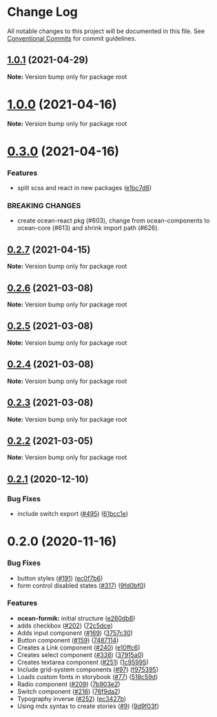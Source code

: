 # Change Log

All notable changes to this project will be documented in this file.
See [Conventional Commits](https://conventionalcommits.org) for commit guidelines.

## [1.0.1](https://github.com/Pagnet/ocean-ds-web/compare/v1.0.0...v1.0.1) (2021-04-29)

**Note:** Version bump only for package root

# [1.0.0](https://github.com/Pagnet/ocean-ds-web/compare/v0.3.0...v1.0.0) (2021-04-16)

**Note:** Version bump only for package root

# [0.3.0](https://github.com/Pagnet/ocean-ds-web/compare/v0.2.7...v0.3.0) (2021-04-16)

### Features

- split scss and react in new packages ([e1bc7d8](https://github.com/Pagnet/ocean-ds-web/commit/e1bc7d803893d03958bc831759fca3d0cbc655c2))

### BREAKING CHANGES

- create ocean-react pkg (#603), change from ocean-components to ocean-core (#613) and shrink import path (#626).

## [0.2.7](https://github.com/Pagnet/ocean-ds-web/compare/v0.2.6...v0.2.7) (2021-04-15)

**Note:** Version bump only for package root

## [0.2.6](https://github.com/Pagnet/ocean-ds-web/compare/v0.2.5...v0.2.6) (2021-03-08)

**Note:** Version bump only for package root

## [0.2.5](https://github.com/Pagnet/ocean-ds-web/compare/v0.2.4...v0.2.5) (2021-03-08)

**Note:** Version bump only for package root

## [0.2.4](https://github.com/Pagnet/ocean-ds-web/compare/v0.2.3...v0.2.4) (2021-03-08)

**Note:** Version bump only for package root

## [0.2.3](https://github.com/Pagnet/ocean-ds-web/compare/v0.2.2...v0.2.3) (2021-03-08)

**Note:** Version bump only for package root

## [0.2.2](https://github.com/Pagnet/ocean-ds-web/compare/v0.2.1...v0.2.2) (2021-03-05)

**Note:** Version bump only for package root

## [0.2.1](https://github.com/Pagnet/ocean-ds-web/compare/v0.2.0...v0.2.1) (2020-12-10)

### Bug Fixes

- include switch export ([#495](https://github.com/Pagnet/ocean-ds-web/issues/495)) ([61bcc1e](https://github.com/Pagnet/ocean-ds-web/commit/61bcc1eb35d36f1cd9ba022405353388eab51eab))

# 0.2.0 (2020-11-16)

### Bug Fixes

- button styles ([#191](https://github.com/Pagnet/ocean-ds-web/issues/191)) ([ec0f7b6](https://github.com/Pagnet/ocean-ds-web/commit/ec0f7b6aa3fee705ffa1851ae1ac19cfc9869427))
- form control disabled states ([#317](https://github.com/Pagnet/ocean-ds-web/issues/317)) ([9fd0bf0](https://github.com/Pagnet/ocean-ds-web/commit/9fd0bf07dc25c9d6f13c5908a8af57cde19a9c98))

### Features

- **ocean-formik:** initial structure ([e260db8](https://github.com/Pagnet/ocean-ds-web/commit/e260db8ec92b59dcacc26d833141dadef8b6d71e))
- adds checkbox ([#202](https://github.com/Pagnet/ocean-ds-web/issues/202)) ([72c5dce](https://github.com/Pagnet/ocean-ds-web/commit/72c5dcec9cc1514eabedf263dc26874b6cdc91a4))
- Adds input component ([#169](https://github.com/Pagnet/ocean-ds-web/issues/169)) ([3757c30](https://github.com/Pagnet/ocean-ds-web/commit/3757c3085552a3affd5e218ed6928209b88f52a1))
- Button component ([#159](https://github.com/Pagnet/ocean-ds-web/issues/159)) ([7487114](https://github.com/Pagnet/ocean-ds-web/commit/7487114c2454b6a6a279f2a3d10ed4992af2de9a))
- Creates a Link component ([#240](https://github.com/Pagnet/ocean-ds-web/issues/240)) ([e10ffc6](https://github.com/Pagnet/ocean-ds-web/commit/e10ffc6bd212ad51d6dc1a90ef67c799b13d9058))
- Creates select component ([#338](https://github.com/Pagnet/ocean-ds-web/issues/338)) ([37915a0](https://github.com/Pagnet/ocean-ds-web/commit/37915a02035ef80908cd66cc29186715e51be0a0))
- Creates textarea component ([#251](https://github.com/Pagnet/ocean-ds-web/issues/251)) ([1c95995](https://github.com/Pagnet/ocean-ds-web/commit/1c959953cc999591a4d9349cb64a1cd9bd1a531c))
- Include grid-system components ([#97](https://github.com/Pagnet/ocean-ds-web/issues/97)) ([f975395](https://github.com/Pagnet/ocean-ds-web/commit/f97539580a34756227e367839d3361bfc15f7f8c))
- Loads custom fonts in storybook ([#77](https://github.com/Pagnet/ocean-ds-web/issues/77)) ([518c59d](https://github.com/Pagnet/ocean-ds-web/commit/518c59de4e445955cec5779d3cec7c5524093bd4))
- Radio component ([#209](https://github.com/Pagnet/ocean-ds-web/issues/209)) ([7b903e2](https://github.com/Pagnet/ocean-ds-web/commit/7b903e2d8c1b627e8715001e7dd083a175f0f093))
- Switch component ([#216](https://github.com/Pagnet/ocean-ds-web/issues/216)) ([76f9da2](https://github.com/Pagnet/ocean-ds-web/commit/76f9da25683cb8b3f5443fb7a758b03646f79ee5))
- Typography inverse ([#252](https://github.com/Pagnet/ocean-ds-web/issues/252)) ([ec3427b](https://github.com/Pagnet/ocean-ds-web/commit/ec3427bf39d7a7a639734b609bd54142bbb5afb0))
- Using mdx syntax to create stories ([#9](https://github.com/Pagnet/ocean-ds-web/issues/9)) ([9d9f03f](https://github.com/Pagnet/ocean-ds-web/commit/9d9f03fa529e22d54fa8e199cd00f25c0d004b8c))
